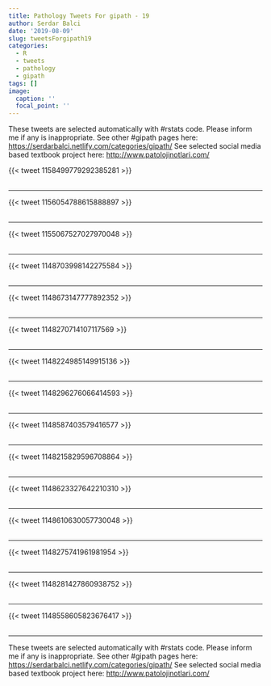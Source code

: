 ```yaml
---
title: Pathology Tweets For gipath - 19
author: Serdar Balci
date: '2019-08-09'
slug: tweetsForgipath19
categories:
  - R
  - tweets
  - pathology
  - gipath
tags: []
image:
  caption: ''
  focal_point: ''
---
```



These tweets are selected automatically with #rstats code. Please inform me if any is inappropriate.
See other #gipath pages here: https://serdarbalci.netlify.com/categories/gipath/ 
See selected social media based textbook project here: http://www.patolojinotlari.com/

{{< tweet 1158499779292385281 >}}
<br>
<br>
<hr>
{{< tweet 1156054788615888897 >}}
<br>
<br>
<hr>
{{< tweet 1155067527027970048 >}}
<br>
<br>
<hr>
{{< tweet 1148703998142275584 >}}
<br>
<br>
<hr>
{{< tweet 1148673147777892352 >}}
<br>
<br>
<hr>
{{< tweet 1148270714107117569 >}}
<br>
<br>
<hr>
{{< tweet 1148224985149915136 >}}
<br>
<br>
<hr>
{{< tweet 1148296276066414593 >}}
<br>
<br>
<hr>
{{< tweet 1148587403579416577 >}}
<br>
<br>
<hr>
{{< tweet 1148215829596708864 >}}
<br>
<br>
<hr>
{{< tweet 1148623327642210310 >}}
<br>
<br>
<hr>
{{< tweet 1148610630057730048 >}}
<br>
<br>
<hr>
{{< tweet 1148275741961981954 >}}
<br>
<br>
<hr>
{{< tweet 1148281427860938752 >}}
<br>
<br>
<hr>
{{< tweet 1148558605823676417 >}}
<br>
<br>
<hr>


These tweets are selected automatically with #rstats code. Please inform me if any is inappropriate.
See other #gipath pages here: https://serdarbalci.netlify.com/categories/gipath/ 
See selected social media based textbook project here: http://www.patolojinotlari.com/
